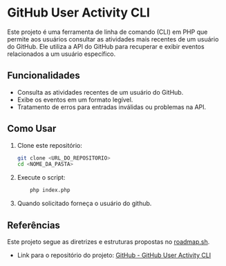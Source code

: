 # GitHub User Activity CLI

Este projeto é uma ferramenta de linha de comando (CLI) em PHP que permite aos usuários consultar as atividades mais recentes de um usuário do GitHub. Ele utiliza a API do GitHub para recuperar e exibir eventos relacionados a um usuário específico.

## Funcionalidades

- Consulta as atividades recentes de um usuário do GitHub.
- Exibe os eventos em um formato legível.
- Tratamento de erros para entradas inválidas ou problemas na API.

## Como Usar

1. Clone este repositório:
   ```bash
   git clone <URL_DO_REPOSITORIO>
   cd <NOME_DA_PASTA>

2. Execute o script:

    ```bash
        php index.php
    ```
3. Quando solicitado forneça o usuário do github.

## Referências

Este projeto segue as diretrizes e estruturas propostas no [roadmap.sh](https://roadmap.sh/projects/github-user-activity).

- Link para o repositório do projeto: [GitHub - GitHub User Activity CLI](https://github.com/ryan-junio-oliveira/github-user-activity)
